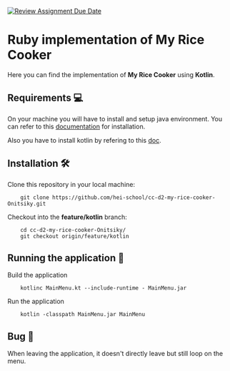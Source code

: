 [![Review Assignment Due Date](https://classroom.github.com/assets/deadline-readme-button-24ddc0f5d75046c5622901739e7c5dd533143b0c8e959d652212380cedb1ea36.svg)](https://classroom.github.com/a/PHq8Kfj_)

# Ruby implementation of My Rice Cooker

Here you can find the implementation of __My Rice Cooker__ using __Kotlin__.

## Requirements :computer:

On your machine you will have to install and setup java environment. You can refer to this [documentation](https://www.oracle.com/java/technologies/downloads/) for installation.

Also you have to install kotlin by refering to this [doc](https://otfried.org/courses/cs109/project-install.html).

## Installation :hammer_and_wrench:
Clone this repository in your local machine:
```shell
    git clone https://github.com/hei-school/cc-d2-my-rice-cooker-Onitsiky.git
```

Checkout into the __feature/kotlin__ branch:
```shell
    cd cc-d2-my-rice-cooker-Onitsiky/
    git checkout origin/feature/kotlin
```

## Running the application :flight_departure:

Build the application
```shell
    kotlinc MainMenu.kt --include-runtime - MainMenu.jar
```

Run the application
```shell
    kotlin -classpath MainMenu.jar MainMenu
```

## Bug :bug:
When leaving the application, it doesn't directly leave but still loop on the menu. 